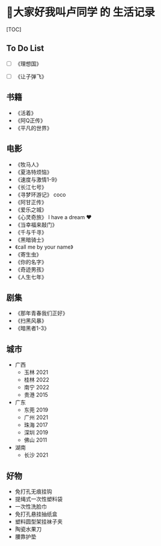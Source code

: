 # 📙大家好我叫卢同学 的 生活记录



[TOC]

## To Do List

- [ ] 《理想国》
- [ ] 《让子弹飞》





## 书籍

- 《活着》
- 《阿Q正传》
- 《平凡的世界》





## 电影

- 《牧马人》
- 《夏洛特烦恼》
- 《速度与激情1-9》
- 《长江七号》
- 《寻梦环游记》 coco
- 《阿甘正传》
- 《爱乐之城》
- 《心灵奇旅》   I have a dream ♥
- 《当幸福来敲门》
- 《千与千寻》
- 《黑暗骑士》
- 《call me by your name》
- 《寄生虫》
- 《你的名字》
- 《奇迹男孩》
- 《人生七年》

## 剧集

+ 《那年青春我们正好》
+ 《扫黑风暴》
+ 《暗黑者1-3》



## 城市

- 广西
  - 玉林    2021
  - 桂林    2022
  - 南宁    2022
  - 贵港    2015
- 广东
  - 东莞    2019
  - 广州    2021
  - 珠海    2017
  - 深圳    2019
  - 佛山    2011
- 湖南
  - 长沙    2021



## 好物

- 免打孔无痕挂钩
- 提绳式一次性塑料袋
- 一次性洗脸巾
- 免打孔悬挂抽纸盒
- 塑料圆型架挂袜子夹
- 陶瓷水果刀
- 腰靠护垫